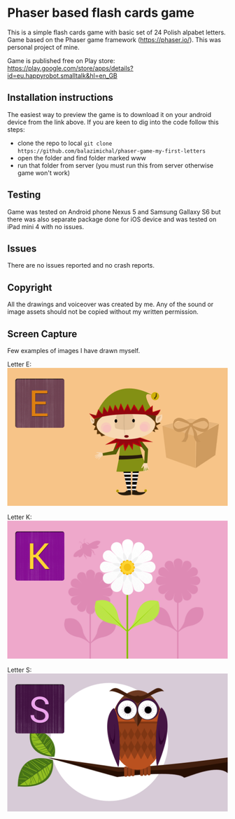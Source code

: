 # Phaser based flash cards game

This is a simple flash cards game with basic set of 24 Polish alpabet letters. Game based on the Phaser game framework (https://phaser.io/). This was personal project of mine.

Game is published free on Play store:
https://play.google.com/store/apps/details?id=eu.happyrobot.smalltalk&hl=en_GB

## Installation instructions

The easiest way to preview the game is to download it on your android device from the link above. If you are keen to dig into the code follow this steps:

- clone the repo to local `git clone https://github.com/balazimichal/phaser-game-my-first-letters`
- open the folder and find folder marked www
- run that folder from server (you must run this from server otherwise game won't work)

## Testing

Game was tested on Android phone Nexus 5 and Samsung Gallaxy S6 but there was also separate package done for iOS device and was tested on iPad mini 4 with no issues.

## Issues

There are no issues reported and no crash reports.

## Copyright

All the drawings and voiceover was created by me. Any of the sound or image assets should not be copied without my written permission.

## Screen Capture

Few examples of images I have drawn myself.

Letter E:
![marble ldn app image](/www/assets/images/elf.png)

Letter K:
![marble ldn app image](/www/assets/images/kwiat.png)

Letter S:
![marble ldn app image](/www/assets/images/sowa.png)

